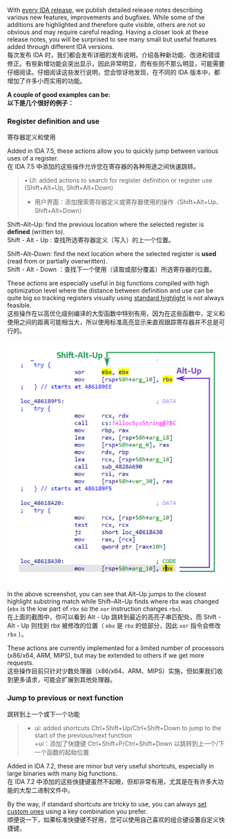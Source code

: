 With [every IDA release](https://hex-rays.com/products/ida/news/), we publish detailed release notes describing various new features, improvements and bugfixes. While some of the additions are highlighted and therefore quite visible, others are not so obvious and may require careful reading. Having a closer look at these release notes, you will be surprised to see many small but useful features added through different IDA versions.  
每次发布 IDA 时，我们都会发布详细的发布说明，介绍各种新功能、改进和错误修正。有些新增功能会突出显示，因此非常明显，而有些则不那么明显，可能需要仔细阅读。仔细阅读这些发行说明，您会惊讶地发现，在不同的 IDA 版本中，都增加了许多小而实用的功能。

**A couple of good examples can be:  
以下是几个很好的例子：**

### Register definition and use  
寄存器定义和使用

Added in IDA 7.5, these actions allow you to quickly jump between various uses of a register.  
在 IDA 7.5 中添加的这些操作允许您在寄存器的各种用途之间快速跳转。

> • UI: added actions to search for register definition or register use (Shift+Alt+Up, Shift+Alt+Down)  
> - 用户界面：添加搜索寄存器定义或寄存器使用的操作（Shift+Alt+Up、Shift+Alt+Down）

Shift–Alt–Up: find the previous location where the selected register is **defined** (written to).  
Shift - Alt - Up : 查找所选寄存器定义（写入）的上一个位置。

Shift–Alt–Down: find the next location where the selected register is **used** (read from or partially overwritten).  
Shift - Alt - Down ：查找下一个使用（读取或部分覆盖）所选寄存器的位置。

These actions are especially useful in big functions compiled with high optimization level where the distance between definition and use can be quite big so tracking registers visually using [standard highlight](https://hex-rays.com/blog/igor-tip-of-the-week-05-highlight/) is not always feasible.  
这些操作在以高优化级别编译的大型函数中特别有用，因为在这些函数中，定义和使用之间的距离可能相当大，所以使用标准高亮显示来直观跟踪寄存器并不总是可行的。

![](assets/2020/09/regdefuse.png)

In the above screenshot, you can see that Alt–Up jumps to the closest highlight substring match while Shift–Alt–Up finds where rbx was changed (`ebx` is the low part of `rbx` so the `xor` instruction changes `rbx`).  
在上面的截图中，你可以看到 Alt - Up 跳转到最近的高亮子串匹配处，而 Shift - Alt - Up 则找到 rbx 被修改的位置（ `ebx` 是 `rbx` 的低部分，因此 `xor` 指令会修改 `rbx` ）。

These actions are currently implemented for a limited number of processors (x86/x64, ARM, MIPS), but may be extended to others if we get more requests.  
这些操作目前只针对少数处理器（x86/x64、ARM、MIPS）实施，但如果我们收到更多请求，可能会扩展到其他处理器。

### Jump to previous or next function  
跳转到上一个或下一个功能

> + ui: added shortcuts Ctrl+Shift+Up/Ctrl+Shift+Down to jump to the start of the previous/next function  
> +ui：添加了快捷键 Ctrl+Shift+P/Ctrl+Shift+Down 以跳转到上一个/下一个函数的起始位置

Added in IDA 7.2, these are minor but very useful shortcuts, especially in large binaries with many big functions.  
在 IDA 7.2 中添加的这些快捷键虽然不起眼，但却非常有用，尤其是在有许多大功能的大型二进制文件中。

By the way, if standard shortcuts are tricky to use, you can always [set custom ones](https://hex-rays.com/blog/igor-tip-of-the-week-02-ida-ui-actions-and-where-to-find-them/) using a key combination you prefer.  
顺便说一下，如果标准快捷键不好用，您可以使用自己喜欢的组合键设置自定义快捷键。